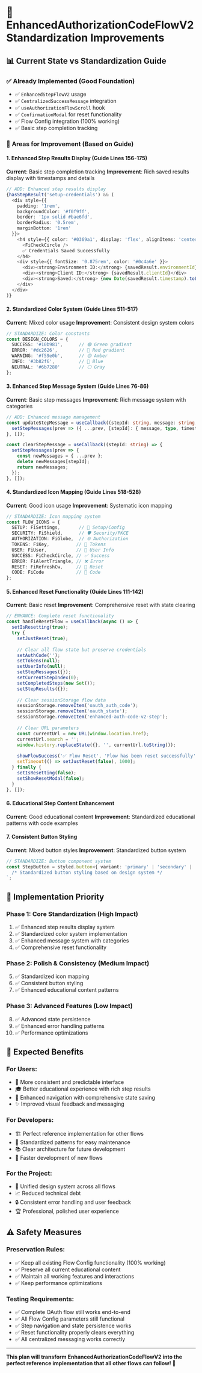 # 🎯 EnhancedAuthorizationCodeFlowV2 Standardization Improvements

## 📊 **Current State vs Standardization Guide**

### ✅ **Already Implemented (Good Foundation)**
- ✅ `EnhancedStepFlowV2` usage
- ✅ `CentralizedSuccessMessage` integration
- ✅ `useAuthorizationFlowScroll` hook
- ✅ `ConfirmationModal` for reset functionality
- ✅ Flow Config integration (100% working)
- ✅ Basic step completion tracking

### 🔧 **Areas for Improvement (Based on Guide)**

#### **1. Enhanced Step Results Display (Guide Lines 156-175)**
**Current**: Basic step completion tracking
**Improvement**: Rich saved results display with timestamps and details

```typescript
// ADD: Enhanced step results display
{hasStepResult('setup-credentials') && (
  <div style={{
    padding: '1rem',
    backgroundColor: '#f0f9ff',
    border: '1px solid #bae6fd',
    borderRadius: '0.5rem',
    marginBottom: '1rem'
  }}>
    <h4 style={{ color: '#0369a1', display: 'flex', alignItems: 'center', gap: '0.5rem' }}>
      <FiCheckCircle />
      ✅ Credentials Saved Successfully
    </h4>
    <div style={{ fontSize: '0.875rem', color: '#0c4a6e' }}>
      <div><strong>Environment ID:</strong> {savedResult.environmentId}</div>
      <div><strong>Client ID:</strong> {savedResult.clientId}</div>
      <div><strong>Saved:</strong> {new Date(savedResult.timestamp).toLocaleString()}</div>
    </div>
  </div>
)}
```

#### **2. Standardized Color System (Guide Lines 511-517)**
**Current**: Mixed color usage
**Improvement**: Consistent design system colors

```typescript
// STANDARDIZE: Color constants
const DESIGN_COLORS = {
  SUCCESS: '#10b981',      // 🟢 Green gradient
  ERROR: '#dc2626',        // 🔴 Red gradient  
  WARNING: '#f59e0b',      // 🟡 Amber
  INFO: '#3b82f6',         // 🔵 Blue
  NEUTRAL: '#6b7280'       // ⚪ Gray
};
```

#### **3. Enhanced Step Message System (Guide Lines 76-86)**
**Current**: Basic step messages
**Improvement**: Rich message system with categories

```typescript
// ADD: Enhanced message management
const updateStepMessage = useCallback((stepId: string, message: string, type: 'success' | 'error' | 'info' = 'info') => {
  setStepMessages(prev => ({ ...prev, [stepId]: { message, type, timestamp: Date.now() } }));
}, []);

const clearStepMessage = useCallback((stepId: string) => {
  setStepMessages(prev => {
    const newMessages = { ...prev };
    delete newMessages[stepId];
    return newMessages;
  });
}, []);
```

#### **4. Standardized Icon Mapping (Guide Lines 518-528)**
**Current**: Good icon usage
**Improvement**: Systematic icon mapping

```typescript
// STANDARDIZE: Icon mapping system
const FLOW_ICONS = {
  SETUP: FiSettings,       // 🔧 Setup/Config
  SECURITY: FiShield,      // 🛡️ Security/PKCE
  AUTHORIZATION: FiGlobe,  // 🌐 Authorization
  TOKENS: FiKey,          // 🔑 Tokens
  USER: FiUser,           // 👤 User Info
  SUCCESS: FiCheckCircle, // ✅ Success
  ERROR: FiAlertTriangle, // ❌ Error
  RESET: FiRefreshCw,     // 🔄 Reset
  CODE: FiCode            // 📝 Code
};
```

#### **5. Enhanced Reset Functionality (Guide Lines 111-142)**
**Current**: Basic reset
**Improvement**: Comprehensive reset with state clearing

```typescript
// ENHANCE: Complete reset functionality
const handleResetFlow = useCallback(async () => {
  setIsResetting(true);
  try {
    setJustReset(true);
    
    // Clear all flow state but preserve credentials
    setAuthCode('');
    setTokens(null);
    setUserInfo(null);
    setStepMessages({});
    setCurrentStepIndex(0);
    setCompletedSteps(new Set());
    setStepResults({});
    
    // Clear sessionStorage flow data
    sessionStorage.removeItem('oauth_auth_code');
    sessionStorage.removeItem('oauth_state');
    sessionStorage.removeItem('enhanced-auth-code-v2-step');
    
    // Clear URL parameters
    const currentUrl = new URL(window.location.href);
    currentUrl.search = '';
    window.history.replaceState({}, '', currentUrl.toString());
    
    showFlowSuccess('✅ Flow Reset', 'Flow has been reset successfully');
    setTimeout(() => setJustReset(false), 1000);
  } finally {
    setIsResetting(false);
    setShowResetModal(false);
  }
}, []);
```

#### **6. Educational Step Content Enhancement**
**Current**: Good educational content
**Improvement**: Standardized educational patterns with code examples

#### **7. Consistent Button Styling**
**Current**: Mixed button styles
**Improvement**: Standardized button system

```typescript
// STANDARDIZE: Button component system
const StepButton = styled.button<{ variant: 'primary' | 'secondary' | 'danger' }>`
  /* Standardized button styling based on design system */
`;
```

## 🚀 **Implementation Priority**

### **Phase 1: Core Standardization (High Impact)**
1. ✅ Enhanced step results display system
2. ✅ Standardized color system implementation  
3. ✅ Enhanced message system with categories
4. ✅ Comprehensive reset functionality

### **Phase 2: Polish & Consistency (Medium Impact)**
5. ✅ Standardized icon mapping
6. ✅ Consistent button styling
7. ✅ Enhanced educational content patterns

### **Phase 3: Advanced Features (Low Impact)**
8. ✅ Advanced state persistence
9. ✅ Enhanced error handling patterns
10. ✅ Performance optimizations

## 🎯 **Expected Benefits**

### **For Users:**
- 📱 More consistent and predictable interface
- 🎓 Better educational experience with rich step results
- 🔄 Enhanced navigation with comprehensive state saving
- ✨ Improved visual feedback and messaging

### **For Developers:**
- 🏗️ Perfect reference implementation for other flows
- 🔧 Standardized patterns for easy maintenance
- 📚 Clear architecture for future development
- 🚀 Faster development of new flows

### **For the Project:**
- 🎨 Unified design system across all flows
- 📈 Reduced technical debt
- 🔒 Consistent error handling and user feedback
- 🏆 Professional, polished user experience

## ⚠️ **Safety Measures**

### **Preservation Rules:**
- ✅ Keep all existing Flow Config functionality (100% working)
- ✅ Preserve all current educational content
- ✅ Maintain all working features and interactions
- ✅ Keep performance optimizations

### **Testing Requirements:**
- ✅ Complete OAuth flow still works end-to-end
- ✅ All Flow Config parameters still functional
- ✅ Step navigation and state persistence works
- ✅ Reset functionality properly clears everything
- ✅ All centralized messaging works correctly

---

**This plan will transform EnhancedAuthorizationCodeFlowV2 into the perfect reference implementation that all other flows can follow! 🎉**
